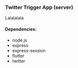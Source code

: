 ### Twitter Trigger App (server)
Lalalalala

#### Dependencies:
- node.js
- express
- express-session
- flutter
- twitter
